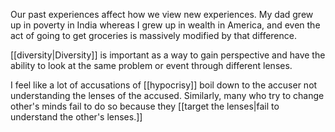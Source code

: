 Our past experiences affect how we view new experiences. My dad grew up in poverty in India whereas I grew up in wealth in America, and even the act of going to get groceries is massively modified by that difference.

[[diversity|Diversity]] is important as a way to gain perspective and have the ability to look at the same problem or event through different lenses.

I feel like a lot of accusations of [[hypocrisy]] boil down to the accuser not understanding the lenses of the accused. Similarly, many who try to change other's minds fail to do so because they [[target the lenses|fail to understand the other's lenses.]]
